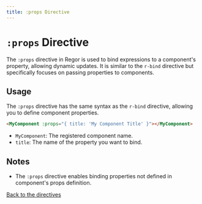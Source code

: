 ```yaml
---
title: :props Directive
---
```


# `:props` Directive

The `:props` directive in Regor is used to bind expressions to a component's property, allowing dynamic updates. It is similar to the `r-bind` directive but specifically focuses on passing properties to components.

## Usage

The `:props` directive has the same syntax as the `r-bind` directive, allowing you to define component properties.

```html
<MyComponent :props="{ title: 'My Component Title' }"></MyComponent>
```

- `MyComponent`: The registered component name.
- `title`: The name of the property you want to bind.

## Notes

- The `:props` directive enables binding properties not defined in component's props definition.

[Back to the directives](directives.md)
